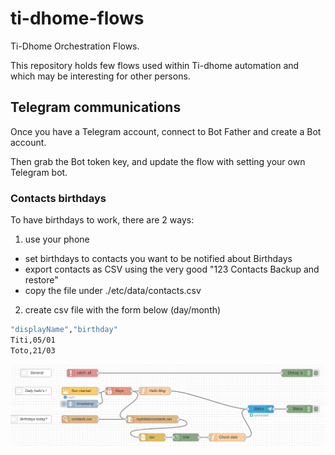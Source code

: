 # ti-dhome-flows

Ti-Dhome Orchestration Flows.

This repository holds few flows used within Ti-dhome automation and which may be interesting for other persons.

## Telegram communications

Once you have a Telegram account, connect to Bot Father and create a Bot account.

Then grab the Bot token key, and update the flow with setting your own Telegram bot.

### Contacts birthdays

To have birthdays to work, there are 2 ways:

1) use your phone

- set birthdays to contacts you want to be notified about Birthdays
- export contacts as CSV using the very good "123 Contacts Backup and restore"
- copy the file under ./etc/data/contacts.csv

2) create csv file with the form below (day/month)

```bash
"displayName","birthday"
Titi,05/01
Toto,21/03
```

![Contacts Birthdays flows](/docs/flow-contacts.png)